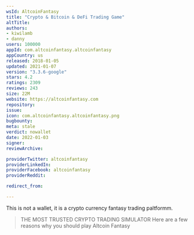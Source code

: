 ```yaml
---
wsId: AltcoinFantasy
title: "Crypto & Bitcoin & DeFi Trading Game"
altTitle: 
authors:
- kiwilamb
- danny
users: 100000
appId: com.altcoinfantasy.altcoinfantasy
appCountry: us
released: 2018-01-05
updated: 2021-01-07
version: "3.3.6-google"
stars: 4.2
ratings: 2309
reviews: 243
size: 22M
website: https://altcoinfantasy.com
repository: 
issue: 
icon: com.altcoinfantasy.altcoinfantasy.png
bugbounty: 
meta: stale
verdict: nowallet
date: 2022-01-03
signer: 
reviewArchive:

providerTwitter: altcoinfantasy
providerLinkedIn: 
providerFacebook: altcoinfantasy
providerReddit: 

redirect_from:

---
```


This is not a wallet, it is a crypto currency fantasy trading paltformm.

> THE MOST TRUSTED CRYPTO TRADING SIMULATOR Here are a few reasons why you should play Altcoin Fantasy

